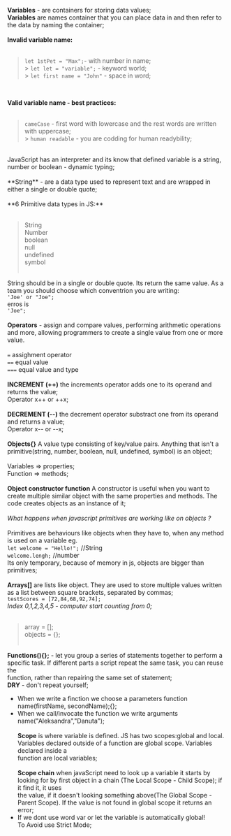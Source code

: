 **Variables** - are containers for storing data values; <br/>
**Variables** are names container that you can place data in and then refer to the data by naming the container; <br/>
<br/>
**Invalid variable name:** <br/>
<br/>

> `let 1stPet = "Max";`- with number in name; <br/> > `let let = "variable";` - keyword world; <br/> > `let first name = "John"` - space in word; <br/>

<br/>

**Valid variable name - best practices:**<br/>
<br/>

> `cameCase` - first word with lowercase and the rest words are written with uppercase;<br/> > `human readable` - you are codding for human readybility;<br/>

<br/>
JavaScript has an interpreter and its know that defined variable is a string, number or boolean - dynamic typing;<br/>
<br/>
**String** - are a data type used to represent text and are wrapped in either a single or double quote;<br/>
<br/>
**6 Primitive data types in JS:**<br/>
<br/>

> String<br/>
> Number<br/>
> boolean<br/>
> null<br/>
> undefined<br/>
> symbol<br/>
> <br/>

String should be in a single or double quote. Its return the same value. As a team you should choose which conventrion you are writing:<br/>
`'Joe' or "Joe";`<br/>
erros is <br/>
`'Joe";`<br/>
<br/>
**Operators** - assign and compare values, performing arithmetic operations and more, allowing programmers to create a single value from one or more value.<br/>
<br/>
`=` assighment operator<br/>
`==` equal value<br/>
`===` equal value and type<br/>
<br/>
**INCREMENT (++)** the increments operator adds one to its operand and returns the value;<br/>
Operator x++ or ++x;<br/>
<br/>
**DECREMENT (--)** the decrement operator substract one from its operand and returns a value;<br/>
Operator x-- or --x;<br/>
<br/>
**Objects{}** A value type consisting of key/value pairs. Anything that isn't a primitive(string, number, boolean, null, undefined, symbol) is an object;<br/>
<br/>
Variables => properties;<br/>
Function => methods;<br/>
<br/>
**Object constructor function** A constructor is useful when you want to create multiple similar object with the same properties and methods. The code creates objects as an instance of it;<br/>
<br/>
_What happens when javascript primitives are working like on objects ?_<br/>
<br/>
Primitives are behaviours like objects when they have to, when any method is used on a variable eg.<br/>
`let welcome = "Hello!";` //String<br/>
`welcome.lengh;` //number<br/>
Its only temporary, because of memory in js, objects are bigger than primitives;<br/>
<br/>
**Arrays[]** are lists like object. They are used to store multiple values written as a list between square brackets, separated by commas;<br/>
`testScores = [72,84,68,92,74];`<br/>
_Index 0,1,2,3,4,5 - computer start counting from 0;_<br/>
<br/>

> array = [];<br/>
> objects = {};<br/>
> <br/>

**Functions(){};** - let you group a series of statements together to perform a specific task. If different parts a script repeat the same task, you can reuse the <br/>function, rather than repairing the same set of statement;<br/>
**DRY** - don't repeat yourself;<br/>

- When we write a finction we choose a parameters function name(firstName, secondName);{};<br/>
- When we call/invocate the function we write arguments<br/>
  name("Aleksandra","Danuta");<br/>
  <br/>
  **Scope** is where variable is defined. JS has two scopes:global and local. Variables declared outside of a function are global scope. Variables declared inside a <br/>function are local variables;<br/>
  <br/>
  **Scope chain** when javaScript need to look up a variable it starts by looking for by first object in a chain (The Local Scope - Child Scope); if it find it, it uses <br/>the value, if it doesn't looking something above(The Global Scope - Parent Scope). If the value is not found in global scope it returns an error;<br/>
- If we dont use word var or let the variable is automatically global!<br/>
  To Avoid use Strict Mode;<br/>
  <br/>
